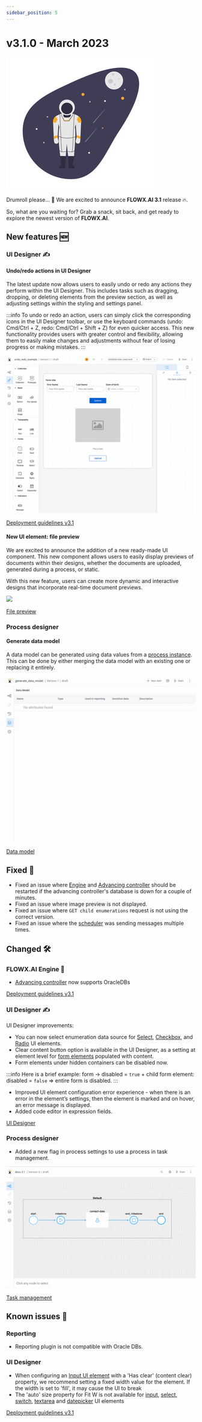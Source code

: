```yaml
---
sidebar_position: 5
---
```


# v3.1.0 - March 2023

![](../img/undraw_launch_day_4e04%20(1).png#center)

Drumroll please... 🥁 We are excited to announce **FLOWX.AI 3.1** release 🔥.

So, what are you waiting for? Grab a snack, sit back, and get ready to explore the newest version of **FLOWX.AI**.

## **New features** 🆕

### UI Designer ✍️

#### Undo/redo actions in UI Designer

The latest update now allows users to easily undo or redo any actions they perform within the UI Designer. This includes tasks such as dragging, dropping, or deleting elements from the preview section, as well as adjusting settings within the styling and settings panel.

:::info
To undo or redo an action, users can simply click the corresponding icons in the UI Designer toolbar, or use the keyboard commands (undo: Cmd/Ctrl + Z, redo: Cmd/Ctrl + Shift + Z) for even quicker access. This new functionality provides users with greater control and flexibility, allowing them to easily make changes and adjustments without fear of losing progress or making mistakes.
:::

![](../img/undo_redo.gif)

[Deployment guidelines v3.1](./deployment-guidelines-v3.1.0.md#undoredo)

#### New UI element: file preview

We are excited to announce the addition of a new ready-made UI component. This new component allows users to easily display previews of documents within their designs, whether the documents are uploaded, generated during a process, or static.

With this new feature, users can create more dynamic and interactive designs that incorporate real-time document previews.

![](../img/doc_preview.gif)

[File preview](../../docs/building-blocks/ui-designer/ui-component-types/file-preview)

### Process designer

#### Generate data model 

A data model can be generated using data values from a [process instance](../../docs/building-blocks/process/active-process/process-instance). This can be done by either merging the data model with an existing one or replacing it entirely.

![](../img/generate_data_model%20copy.gif)

[Data model](../../docs/building-blocks/process/process-definition#data-model)

## **Fixed** 🔧

* Fixed an issue where [Engine](../../docs/platform-deep-dive/core-components/flowx-engine) and [Advancing controller](../../docs/platform-deep-dive/core-components/flowx-engine#advancing-controller) should be restarted if the advancing controller's database is down for a couple of minutes.
* Fixed an issue where image preview is not displayed.
* Fixed an issue where `GET child enumerations` request is not using the correct version.
* Fixed an issue where the [scheduler](../../docs/platform-deep-dive/core-components/core-extensions/scheduler) was sending messages multiple times.

## **Changed** 🛠️

### FLOWX.AI Engine 🚂

* [Advancing controller](../../docs/platform-deep-dive/core-components/flowx-engine#advancing-controller) now supports OracleDBs

[Deployment guidelines v3.1](deployment-guidelines-v3.1.0#advancing-controller-with-oracle)

### UI Designer ✍️

UI Designer improvements:

* You can now select enumeration data source for [Select](../../docs/building-blocks/ui-designer/ui-component-types/form-elements/select-form-field), [Checkbox](../../docs/building-blocks/ui-designer/ui-component-types/form-elements/checkbox-form-field), and [Radio](../../docs/building-blocks/ui-designer/ui-component-types/form-elements/radio-form-field) UI elements.
* Clear content button option is available in the UI Designer, as a setting at element level for [form elements](../../docs/building-blocks/ui-designer/ui-component-types/form-elements) populated with content.
* Form elements under hidden containers can be disabled now.

:::info
Here is a brief example: form → disabled = `true` + child form element: disabled = `false` ⇒ entire form is disabled.
:::

* Improved UI element configuration error experience - when there is an error in the element’s settings, then the element is marked and on hover, an error message is displayed.
* Added code editor in expression fields.

[UI Designer](../../docs/building-blocks/ui-designer)

### Process designer

* Added a new flag in process settings to use a process in task management.

![](../../docs/building-blocks/process/img/tsk_mng_proc.gif)

[Task management](../../docs/platform-deep-dive/plugins/custom-plugins/task-management)

## **Known issues** 🙁

### Reporting

* Reporting plugin is not compatible with Oracle DBs.

### UI Designer

* When configuring an [Input UI element](../../docs/building-blocks/ui-designer/ui-component-types/form-elements/input-form-field) with a 'Has clear' (content clear) property, we recommend setting a fixed width value for the element. If the width is set to 'fill', it may cause the UI to break
* The 'auto' size property for Fit W is not available for [input](../../docs/building-blocks/ui-designer/ui-component-types/form-elements/input-form-field), [select](../../docs/building-blocks/ui-designer/ui-component-types/form-elements/select-form-field), [switch](../../docs/building-blocks/ui-designer/ui-component-types/form-elements/switch-form-field), [textarea](../../docs/building-blocks/ui-designer/ui-component-types/form-elements/text-area) and [datepicker](../../docs/building-blocks/ui-designer/ui-component-types/form-elements/datepicker-form-field) UI elements

[Deployment guidelines v3.1](./deployment-guidelines-v3.1.0)
